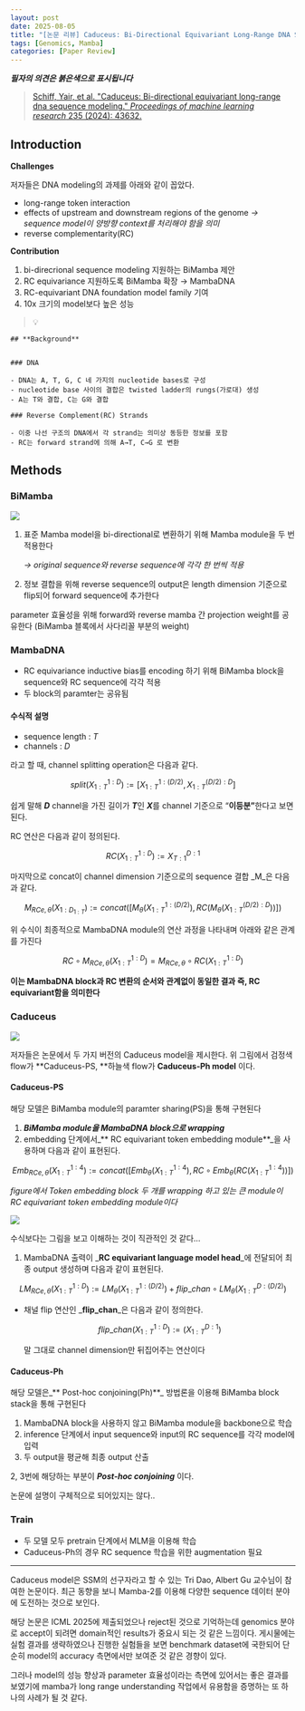 ```yaml
---
layout: post
date: 2025-08-05
title: "[논문 리뷰] Caduceus: Bi-Directional Equivariant Long-Range DNA Sequence Modeling"
tags: [Genomics, Mamba]
categories: [Paper Review]
---
```


<span class="notion-red">_**필자의 의견은 붉은색으로 표시됩니다**_</span>


> [Schiff, Yair, et al. "Caduceus: Bi-directional equivariant long-range dna sequence modeling." ](https://pmc.ncbi.nlm.nih.gov/articles/PMC12189541/)[_Proceedings of machine learning research_](https://pmc.ncbi.nlm.nih.gov/articles/PMC12189541/)[ 235 (2024): 43632.](https://pmc.ncbi.nlm.nih.gov/articles/PMC12189541/)



## Introduction


**Challenges**


저자들은 DNA modeling의 과제를 아래와 같이 꼽았다.

- long-range token interaction
- effects of upstream and downstream regions of the genome 
_→ sequence model이 양방향 context를 처리해야 함을 의미_
- reverse complementarity(RC)

**Contribution**

1. bi-direcrional sequence modeling 지원하는 BiMamba 제안
1. RC equivariance 지원하도록 BiMamba 확장 → MambaDNA
1. RC-equivariant DNA foundation model family 기여
1. 10x 크기의 model보다 높은 성능

> 💡 


	## **Background**


	### DNA

	- DNA는 A, T, G, C 네 가지의 nucleotide bases로 구성
	- nucleotide base 사이의 결합은 twisted ladder의 rungs(가로대) 생성
	- A는 T와 결합, C는 G와 결합

	### Reverse Complement(RC) Strands

	- 이중 나선 구조의 DNA에서 각 strand는 의미상 동등한 정보를 포함
	- RC는 forward strand에 의해 A→T, C→G 로 변환


## Methods



### BiMamba


![](https://prod-files-secure.s3.us-west-2.amazonaws.com/542b861c-36a8-4051-84e5-8804b6728dba/2c247d59-7815-4980-99f0-8f0d21f445a7/image.png?X-Amz-Algorithm=AWS4-HMAC-SHA256&X-Amz-Content-Sha256=UNSIGNED-PAYLOAD&X-Amz-Credential=ASIAZI2LB466TKQKXC6H%2F20250911%2Fus-west-2%2Fs3%2Faws4_request&X-Amz-Date=20250911T190109Z&X-Amz-Expires=3600&X-Amz-Security-Token=IQoJb3JpZ2luX2VjEKP%2F%2F%2F%2F%2F%2F%2F%2F%2F%2FwEaCXVzLXdlc3QtMiJGMEQCIAwBUVgQAPss1EzAevQdpTVab2HSK5Dsf%2BAdfMicLDOtAiBAbcJPB8GXKO8EPpZ8UCfcX979i8IwVhbCPA%2B8KqCWiSr%2FAwgcEAAaDDYzNzQyMzE4MzgwNSIMaH87rLhj4Pm7JmquKtwDdNPcH3o6H0JcdiKJOmNyr9ar2wPohEnhgjAGF64qyLDr2djIM6XZO1anapGU%2FlEeE1enCPUTOqJFD3G51mZoDcOvfH7MG6HccfTIN12dWXL1wc5PA2Je1cHvHIBcBcqowyKY8P%2BWU7Ufyu5pv0uBYX3hAvTvuMuRxk%2FQn7f%2BzqWQ%2BGj4yPYW12M%2F2d9oVxTyM5LxQz6NJANr31MOTBz3E%2FEDh4Hjzqe1WaHGQXX0DYOeYD%2FsuiUjwaOhyOVQb8mS6wkNxbRR5hYfHI28lyiBhJsnrADHzhIz1suJS%2BGxn8Noj3Ju7WaVcylFwTLdsqhs6tXieDQhNPK7hmvp8cFDAX6NH5JovL8MdLm1Q0S6QrowKWzAiRhIQcr0VfgiRZitE7%2BJX3FRxxiFDT%2FmHzQMmxp8aUppCR4tOsmlf4OZWLmRZLUYptu8jKIdi%2B0gQ8PWAJpm%2BtTRtvFNdkKDtYVqKP3ZuTrN3HMzDICMfZIGTRoLx%2BmWWbE%2BqkBbcrr%2FsntDeYngvoRrE8XpPtt3hdzrn74jDcPXxRPlXYVI9Gr%2F5uxF3BRjFvKPqpO6RX6DRQrtJ0uYQGAgaeCrbcsJXsEJQ4aM9eQdEXHA3RlvQ9vhGITLpzp0gRjQwkO5Essw7quMxgY6pgHxoXngL184EIy4GjlcgsZZkEWQuIOFLRM2omNaHH0krSmMoleV4HVnx3z%2BX%2F3H9APGfl1qiArMOjW9ZpYGHzZrFqMPobtbR%2BTPauEtwb%2BYiOCgEJiYqQOZJpst2XQC8o3q824Sa3oZLDYe2WWDCoY8OIZQ6sjp%2FX9jG2Fw7U4hnFD5O3QgV3LiYJHkzNZEniN0j2Tkr5Zw4EA0VkyB8dixH2TNYc1q&X-Amz-Signature=fcb196f54ebfe24eb639f2d511d55df32e36228f91a5481a3f24853e713a45ef&X-Amz-SignedHeaders=host&x-amz-checksum-mode=ENABLED&x-id=GetObject)

1. 표준 Mamba model을 bi-directional로 변환하기 위해 Mamba module을 두 번 적용한다

	_→ original sequence와 reverse sequence에 각각 한 번씩 적용_

1. 정보 결합을 위해 reverse sequence의 output은 length dimension 기준으로 flip되어 forward sequence에 추가한다

parameter 효율성을 위해 forward와 reverse mamba 간 projection weight를 공유한다 (BiMamba 블록에서 사다리꼴 부분의 weight)



### MambaDNA

- RC equivariance inductive bias를 encoding 하기 위해 BiMamba block을 sequence와 RC sequence에 각각 적용
- 두 block의 paramter는 공유됨


#### 수식적 설명

- sequence length : _T_
- channels : _D_

라고 할 때,  channel splitting operation은 다음과 같다.


$$
split(X^{1:D}_{1:T}):=[X^{1:(D/2)}_{1:T},X^{(D/2):D}_{1:T}]
$$


<span class="notion-red">쉽게 말해 </span><span class="notion-red">_**D**_</span><span class="notion-red"> channel을 가진 길이가 </span><span class="notion-red">_**T**_</span><span class="notion-red">인 </span><span class="notion-red">_**X**_</span><span class="notion-red">를 channel 기준으로 “</span><span class="notion-red">**이등분”**</span><span class="notion-red">한다고 보면 된다.</span>


RC 연산은 다음과 같이 정의된다.


$$
RC(X^{1:D}_{1:T}):=X^{D:1}_{T:1}
$$


마지막으로 concat이 channel dimension 기준으로의 sequence 결합 _M_은 다음과 같다.


$$
M_{RCe,\theta}(X_{1:D_{1:T}}):=concat([M_{\theta}(X^{1:(D/2)}_{1:T}),RC(M_{\theta}(X^{(D/2):D}_{1:T}))])
$$


위 수식이 최종적으로 MambaDNA module의 연산 과정을 나타내며 아래와 같은 관계를 가진다


$$
RC\circ M_{RCe,\theta}(X^{1:D}_{1:T}) = M_{RCe,\theta} \circ RC(X^{1:D}_{1:T})
$$


**이는 MambaDNA block과 RC 변환의 순서와 관계없이 동일한 결과 즉, RC equivariant함을 의미한다**



### Caduceus


![](https://prod-files-secure.s3.us-west-2.amazonaws.com/542b861c-36a8-4051-84e5-8804b6728dba/f94a60d7-8145-473b-aef9-7c68d3ec604a/image.png?X-Amz-Algorithm=AWS4-HMAC-SHA256&X-Amz-Content-Sha256=UNSIGNED-PAYLOAD&X-Amz-Credential=ASIAZI2LB466TKQKXC6H%2F20250911%2Fus-west-2%2Fs3%2Faws4_request&X-Amz-Date=20250911T190110Z&X-Amz-Expires=3600&X-Amz-Security-Token=IQoJb3JpZ2luX2VjEKP%2F%2F%2F%2F%2F%2F%2F%2F%2F%2FwEaCXVzLXdlc3QtMiJGMEQCIAwBUVgQAPss1EzAevQdpTVab2HSK5Dsf%2BAdfMicLDOtAiBAbcJPB8GXKO8EPpZ8UCfcX979i8IwVhbCPA%2B8KqCWiSr%2FAwgcEAAaDDYzNzQyMzE4MzgwNSIMaH87rLhj4Pm7JmquKtwDdNPcH3o6H0JcdiKJOmNyr9ar2wPohEnhgjAGF64qyLDr2djIM6XZO1anapGU%2FlEeE1enCPUTOqJFD3G51mZoDcOvfH7MG6HccfTIN12dWXL1wc5PA2Je1cHvHIBcBcqowyKY8P%2BWU7Ufyu5pv0uBYX3hAvTvuMuRxk%2FQn7f%2BzqWQ%2BGj4yPYW12M%2F2d9oVxTyM5LxQz6NJANr31MOTBz3E%2FEDh4Hjzqe1WaHGQXX0DYOeYD%2FsuiUjwaOhyOVQb8mS6wkNxbRR5hYfHI28lyiBhJsnrADHzhIz1suJS%2BGxn8Noj3Ju7WaVcylFwTLdsqhs6tXieDQhNPK7hmvp8cFDAX6NH5JovL8MdLm1Q0S6QrowKWzAiRhIQcr0VfgiRZitE7%2BJX3FRxxiFDT%2FmHzQMmxp8aUppCR4tOsmlf4OZWLmRZLUYptu8jKIdi%2B0gQ8PWAJpm%2BtTRtvFNdkKDtYVqKP3ZuTrN3HMzDICMfZIGTRoLx%2BmWWbE%2BqkBbcrr%2FsntDeYngvoRrE8XpPtt3hdzrn74jDcPXxRPlXYVI9Gr%2F5uxF3BRjFvKPqpO6RX6DRQrtJ0uYQGAgaeCrbcsJXsEJQ4aM9eQdEXHA3RlvQ9vhGITLpzp0gRjQwkO5Essw7quMxgY6pgHxoXngL184EIy4GjlcgsZZkEWQuIOFLRM2omNaHH0krSmMoleV4HVnx3z%2BX%2F3H9APGfl1qiArMOjW9ZpYGHzZrFqMPobtbR%2BTPauEtwb%2BYiOCgEJiYqQOZJpst2XQC8o3q824Sa3oZLDYe2WWDCoY8OIZQ6sjp%2FX9jG2Fw7U4hnFD5O3QgV3LiYJHkzNZEniN0j2Tkr5Zw4EA0VkyB8dixH2TNYc1q&X-Amz-Signature=670c09845c84c27075fcc9ae3b6b7d7d6d54bb88e459160443165d2cf12f4519&X-Amz-SignedHeaders=host&x-amz-checksum-mode=ENABLED&x-id=GetObject)


저자들은 논문에서 두 가지 버전의 Caduceus model을 제시한다. 위 그림에서 검정색 flow가 **Caduceus-PS, **하늘색 flow가 **Caduceus-Ph model** 이다.



#### Caduceus-PS


해당 모델은 BiMamba module의 paramter sharing(PS)을 통해 구현된다

1. _**BiMamba module을 MambaDNA block으로 wrapping**_
1. embedding 단계에서_** RC equivariant token embedding module**_을 사용하며 다음과 같이 표현된다.

$$
Emb_{RCe,\theta}(X^{1:4}_{1:T}):=concat([Emb_{\theta}(X^{1:4}_{1:T}),RC \circ Emb_{\theta}(RC(X^{1:4}_{1:T}))])
$$


_figure에서 Token embedding block 두 개를 wrapping 하고 있는 큰 module이 RC equivariant token embedding module이다_


![](https://prod-files-secure.s3.us-west-2.amazonaws.com/542b861c-36a8-4051-84e5-8804b6728dba/b175e4da-71eb-4e91-8c23-a06dabe673c9/image.png?X-Amz-Algorithm=AWS4-HMAC-SHA256&X-Amz-Content-Sha256=UNSIGNED-PAYLOAD&X-Amz-Credential=ASIAZI2LB466TKQKXC6H%2F20250911%2Fus-west-2%2Fs3%2Faws4_request&X-Amz-Date=20250911T190110Z&X-Amz-Expires=3600&X-Amz-Security-Token=IQoJb3JpZ2luX2VjEKP%2F%2F%2F%2F%2F%2F%2F%2F%2F%2FwEaCXVzLXdlc3QtMiJGMEQCIAwBUVgQAPss1EzAevQdpTVab2HSK5Dsf%2BAdfMicLDOtAiBAbcJPB8GXKO8EPpZ8UCfcX979i8IwVhbCPA%2B8KqCWiSr%2FAwgcEAAaDDYzNzQyMzE4MzgwNSIMaH87rLhj4Pm7JmquKtwDdNPcH3o6H0JcdiKJOmNyr9ar2wPohEnhgjAGF64qyLDr2djIM6XZO1anapGU%2FlEeE1enCPUTOqJFD3G51mZoDcOvfH7MG6HccfTIN12dWXL1wc5PA2Je1cHvHIBcBcqowyKY8P%2BWU7Ufyu5pv0uBYX3hAvTvuMuRxk%2FQn7f%2BzqWQ%2BGj4yPYW12M%2F2d9oVxTyM5LxQz6NJANr31MOTBz3E%2FEDh4Hjzqe1WaHGQXX0DYOeYD%2FsuiUjwaOhyOVQb8mS6wkNxbRR5hYfHI28lyiBhJsnrADHzhIz1suJS%2BGxn8Noj3Ju7WaVcylFwTLdsqhs6tXieDQhNPK7hmvp8cFDAX6NH5JovL8MdLm1Q0S6QrowKWzAiRhIQcr0VfgiRZitE7%2BJX3FRxxiFDT%2FmHzQMmxp8aUppCR4tOsmlf4OZWLmRZLUYptu8jKIdi%2B0gQ8PWAJpm%2BtTRtvFNdkKDtYVqKP3ZuTrN3HMzDICMfZIGTRoLx%2BmWWbE%2BqkBbcrr%2FsntDeYngvoRrE8XpPtt3hdzrn74jDcPXxRPlXYVI9Gr%2F5uxF3BRjFvKPqpO6RX6DRQrtJ0uYQGAgaeCrbcsJXsEJQ4aM9eQdEXHA3RlvQ9vhGITLpzp0gRjQwkO5Essw7quMxgY6pgHxoXngL184EIy4GjlcgsZZkEWQuIOFLRM2omNaHH0krSmMoleV4HVnx3z%2BX%2F3H9APGfl1qiArMOjW9ZpYGHzZrFqMPobtbR%2BTPauEtwb%2BYiOCgEJiYqQOZJpst2XQC8o3q824Sa3oZLDYe2WWDCoY8OIZQ6sjp%2FX9jG2Fw7U4hnFD5O3QgV3LiYJHkzNZEniN0j2Tkr5Zw4EA0VkyB8dixH2TNYc1q&X-Amz-Signature=24b8f03fa9bfe7c2eef0a29ebfd819c15fef159b192ed9bee45c2ded267f1f94&X-Amz-SignedHeaders=host&x-amz-checksum-mode=ENABLED&x-id=GetObject)


<span class="notion-red">수식보다는 그림을 보고 이해하는 것이 직관적인 것 같다…</span>

1. MambaDNA 출력이 _**RC equivariant language model head**_에 전달되어 최종 output 생성하며 다음과 같이 표현된다.

$$
LM_{RCe,\theta}(X^{1:D}_{1:T}):= LM_{\theta}(X^{1:(D/2)}_{1:T})+flip\_chan\circ LM_{\theta}(X^{D:(D/2)}_{1:T})
$$

- 채널 flip 연산인 _**flip\_chan**_은 다음과 같이 정의한다.

	$$
	flip\_chan(X^{1:D}_{1:T}):=(X^{D:1}_{1:T})
	$$


	말 그대로 channel dimension만 뒤집어주는 연산이다



#### Caduceus-Ph


해당 모델은_** Post-hoc conjoining(Ph)**_ 방법론을 이용해 BiMamba block stack을 통해 구현된다

1. MambaDNA block을 사용하지 않고 BiMamba module을 backbone으로 학습
1. inference 단계에서 input sequence와 input의 RC sequence를 각각 model에 입력
1. 두 output을 평균해 최종 output 산출

2, 3번에 해당하는 부분이 _**Post-hoc conjoining**_ 이다.


<span class="notion-red">논문에 설명이 구체적으로 되어있지는 않다..</span>



### Train

- 두 모델 모두 pretrain 단계에서 MLM을 이용해 학습
- Caduceus-Ph의 경우 RC sequence 학습을 위한 augmentation 필요

---


<span class="notion-red">Caduceus model은 SSM의 선구자라고 할 수 있는 Tri Dao, Albert Gu 교수님이 참여한 논문이다. 최근 동향을 보니 Mamba-2를 이용해 다양한 sequence 데이터 분야에 도전하는 것으로 보인다.</span>


<span class="notion-red">해당 논문은 ICML 2025에 제출되었으나 reject된 것으로 기억하는데 genomics 분야로 accept이 되려면 domain적인 results가 중요시 되는 것 같은 느낌이다. 게시물에는 실험 결과를 생략하였으나 진행한 실험들을 보면 benchmark dataset에 국한되어 단순히 model의 accuracy 측면에서만 보여준 것 같은 경향이 있다.</span>


<span class="notion-red">그러나 model의 성능 향상과 parameter 효율성이라는 측면에 있어서는 좋은 결과를 보였기에 mamba가 long range understanding 작업에서 유용함을 증명하는 또 하나의 사례가 될 것 같다.</span>


